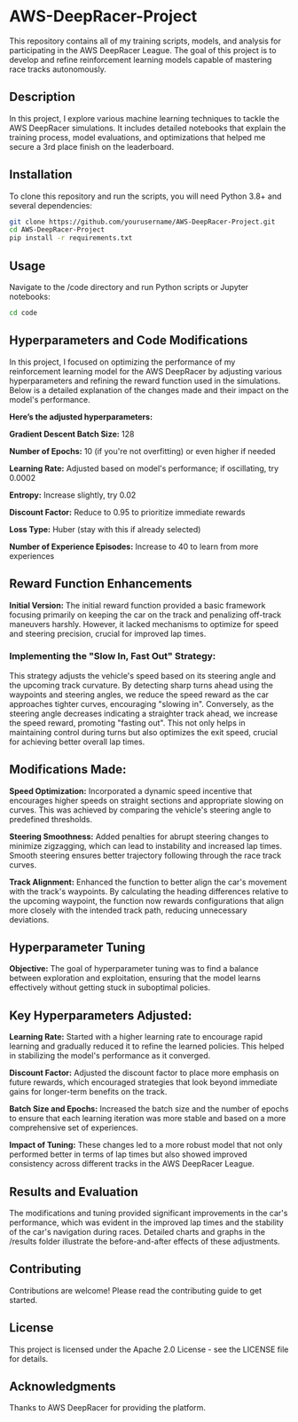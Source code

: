 # AWS-DeepRacer-Project
This repository contains all of my training scripts, models, and analysis for participating in the AWS DeepRacer League. The goal of this project is to develop and refine reinforcement learning models capable of mastering race tracks autonomously.

## Description

In this project, I explore various machine learning techniques to tackle the AWS DeepRacer simulations. It includes detailed notebooks that explain the training process, model evaluations, and optimizations that helped me secure a 3rd place finish on the leaderboard.

## Installation

To clone this repository and run the scripts, you will need Python 3.8+ and several dependencies:

```bash
git clone https://github.com/yourusername/AWS-DeepRacer-Project.git
cd AWS-DeepRacer-Project
pip install -r requirements.txt 
```

## Usage
Navigate to the /code directory and run Python scripts or Jupyter notebooks:

```bash
cd code
```

## Hyperparameters and Code Modifications
In this project, I focused on optimizing the performance of my reinforcement learning model for the AWS DeepRacer by adjusting various hyperparameters and refining the reward function used in the simulations. Below is a detailed explanation of the changes made and their impact on the model's performance.

**Here’s the adjusted hyperparameters:**

  **Gradient Descent Batch Size:** 128

  **Number of Epochs:** 10 (if you're not overfitting) or even higher if needed 

  **Learning Rate:** Adjusted based on model's performance; if oscillating, try 0.0002

  **Entropy:** Increase slightly, try 0.02

  **Discount Factor:** Reduce to 0.95 to prioritize immediate rewards

  **Loss Type:** Huber (stay with this if already selected)

  **Number of Experience Episodes:** Increase to 40 to learn from more experiences

## Reward Function Enhancements
**Initial Version:**
The initial reward function provided a basic framework focusing primarily on keeping the car on the track and penalizing off-track maneuvers harshly. However, it lacked mechanisms to optimize for speed and steering precision, crucial for improved lap times.

### Implementing the "Slow In, Fast Out" Strategy:
This strategy adjusts the vehicle's speed based on its steering angle and the upcoming track curvature.
By detecting sharp turns ahead using the waypoints and steering angles, we reduce the speed reward as the car approaches tighter curves, encouraging "slowing in". Conversely, as the steering angle decreases indicating a straighter track ahead, we increase the speed reward, promoting "fasting out". This not only helps in maintaining control during turns but also optimizes the exit speed, crucial for achieving better overall lap times.

## Modifications Made:
**Speed Optimization:** Incorporated a dynamic speed incentive that encourages higher speeds on straight sections and appropriate slowing on curves. This was achieved by comparing the vehicle's steering angle to predefined thresholds.

**Steering Smoothness:** Added penalties for abrupt steering changes to minimize zigzagging, which can lead to instability and increased lap times. Smooth steering ensures better trajectory following through the race track curves.

**Track Alignment:** Enhanced the function to better align the car's movement with the track's waypoints. By calculating the heading differences relative to the upcoming waypoint, the function now rewards configurations that align more closely with the intended track path, reducing unnecessary deviations.

## Hyperparameter Tuning
**Objective:**
The goal of hyperparameter tuning was to find a balance between exploration and exploitation, ensuring that the model learns effectively without getting stuck in suboptimal policies.

## Key Hyperparameters Adjusted:

**Learning Rate:** Started with a higher learning rate to encourage rapid learning and gradually reduced it to refine the learned policies. This helped in stabilizing the model's performance as it converged.

**Discount Factor:** Adjusted the discount factor to place more emphasis on future rewards, which encouraged strategies that look beyond immediate gains for longer-term benefits on the track.

**Batch Size and Epochs:** Increased the batch size and the number of epochs to ensure that each learning iteration was more stable and based on a more comprehensive set of experiences.

**Impact of Tuning:**
These changes led to a more robust model that not only performed better in terms of lap times but also showed improved consistency across different tracks in the AWS DeepRacer League.


## Results and Evaluation
The modifications and tuning provided significant improvements in the car's performance, which was evident in the improved lap times and the stability of the car's navigation during races. Detailed charts and graphs in the /results folder illustrate the before-and-after effects of these adjustments.

## Contributing
Contributions are welcome! Please read the contributing guide to get started.

## License
This project is licensed under the Apache 2.0 License - see the LICENSE file for details.

## Acknowledgments
Thanks to AWS DeepRacer for providing the platform.
